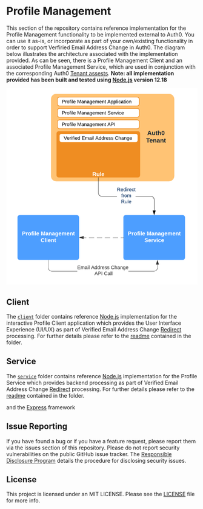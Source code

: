# Profile Management

This section of the repository contains reference implementation for the Profile Management functionality to be implemented external to Auth0. You can use it as-is, or incorporate as part of your own/existing functionality in order to support Verfiried Email Address Change in Auth0. The diagram below illustrates the architecture associated with the implementation provided. As can be seen, there is a Profile Management Client and an associated Profile Management Service, which are used in conjunction with the corresponding Auth0 [Tenant assests](../Tenant). **Note: all implementation provided has been built and tested using [Node.js](https://nodejs.org/en/) version 12.18**

<p align="center">
<img src="./Architecture.png">
</p>

## Client

The [`client`](client) folder contains reference [Node.js](https://nodejs.org/en/) implementation for the interactive Profile Client application which provides the User Interface Experience (UI/UX) as part of Verified Email Address Change [Redirect](https://docs.google.com/document/d/1DtjpHFTwK6wN0B6BlaaXpbIFbU0BlUagDlymP0RGZgw/edit#bookmark=id.v0omkqzfjvqw) processing. For further details please refer to the [readme](Client) contained in the folder.

## Service

The [`service`](service) folder contains reference [Node.js](https://nodejs.org/en/) implementation for the Profile Service which provides backend processing as part of Verified Email Address Change [Redirect](https://docs.google.com/document/d/1DtjpHFTwK6wN0B6BlaaXpbIFbU0BlUagDlymP0RGZgw/edit#bookmark=id.v0omkqzfjvqw) processing. For further details please refer to the [readme](service) contained in the folder.


 and the [Express](https://expressjs.com/) framework

## Issue Reporting

If you have found a bug or if you have a feature request, please report them via the issues section of this repository. Please do not report security vulnerabilities on the public GitHub issue tracker. The [Responsible Disclosure Program](https://auth0.com/whitehat) details the procedure for disclosing security issues.

## License

This project is licensed under an MIT LICENSE. Please see the [LICENSE](../LICENSE) file for more info.

